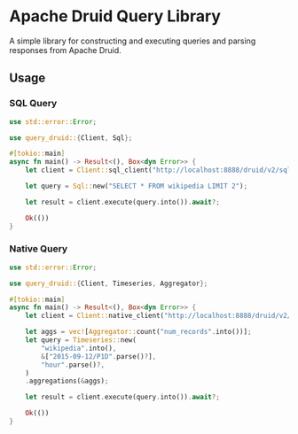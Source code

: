 # Apache Druid Query Library

A simple library for constructing and executing queries and parsing responses from Apache Druid.

## Usage

### SQL Query
```rust
use std::error::Error;

use query_druid::{Client, Sql};

#[tokio::main]
async fn main() -> Result<(), Box<dyn Error>> {
    let client = Client::sql_client("http://localhost:8888/druid/v2/sql/".to_string())?;

    let query = Sql::new("SELECT * FROM wikipedia LIMIT 2");

    let result = client.execute(query.into()).await?;

    Ok(())
}
```

### Native Query
```rust
use std::error::Error;

use query_druid::{Client, Timeseries, Aggregator};

#[tokio::main]
async fn main() -> Result<(), Box<dyn Error>> {
    let client = Client::native_client("http://localhost:8888/druid/v2/".to_string())?;

    let aggs = vec![Aggregator::count("num_records".into())];
    let query = Timeseries::new(
        "wikipedia".into(),
        &["2015-09-12/P1D".parse()?],
        "hour".parse()?,
    )
    .aggregations(&aggs);

    let result = client.execute(query.into()).await?;

    Ok(())
}
```
